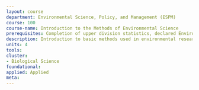 ```yaml
---
layout: course 
department: Environmental Science, Policy, and Management (ESPM)
course: 100
course-name: Introduction to the Methods of Environmental Science
prerequisites: Completion of upper division statistics, declared Environmental Sciences majors.
description: Introduction to basic methods used in environmental research by biological, physical, and social scientists; designed to teach skills necessary to conduct independent thesis research in the required senior seminar, 196A-196B/196L. Topics include development of research questions, sampling methods, experimental design, statistical analysis, scientific writing and graphics, and introductions to special techniques for characterizing environmental conditions and features. This course is the prerequisite to 196A.
units: 4
tools: 
cluster:
- Biological Science
foundational: 
applied: Applied
meta: 
---
```

